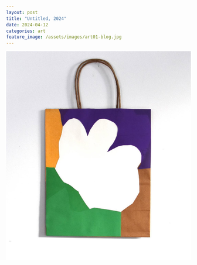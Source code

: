 ```yaml
---
layout: post
title: "Untitled, 2024"
date: 2024-04-12
categories: art
feature_image: /assets/images/art01-blog.jpg
---
```


![bag](/assets/images/art01-blog.jpg)